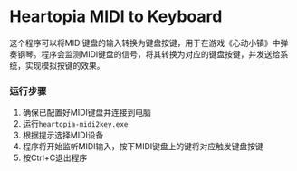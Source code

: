 # Heartopia MIDI to Keyboard

这个程序可以将MIDI键盘的输入转换为键盘按键，用于在游戏《心动小镇》中弹奏钢琴。程序会监测MIDI键盘的信号，将其转换为对应的键盘按键，并发送给系统，实现模拟按键的效果。

### 运行步骤
1. 确保已配置好MIDI键盘并连接到电脑
2. 运行`heartopia-midi2key.exe`
3. 根据提示选择MIDI设备
4. 程序将开始监听MIDI输入，按下MIDI键盘上的键将对应触发键盘按键
5. 按Ctrl+C退出程序